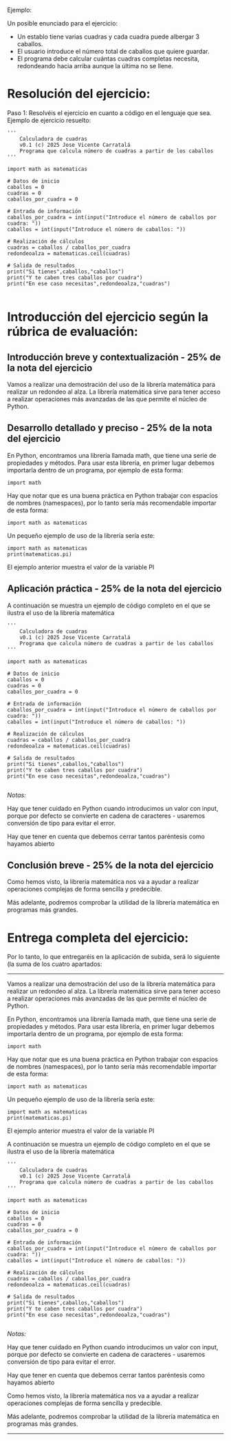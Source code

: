 
Ejemplo:

Un posible enunciado para el ejercicio:
- Un establo tiene varias cuadras y cada cuadra puede albergar 3 caballos.
- El usuario introduce el número total de caballos que quiere guardar.
- El programa debe calcular cuántas cuadras completas necesita, redondeando hacia arriba aunque la última no se llene.

# Resolución del ejercicio:
Paso 1:
Resolvéis el ejercicio en cuanto a código en el lenguaje que sea.
Ejemplo de ejercicio resuelto:

```
''' 
    Calculadora de cuadras
    v0.1 (c) 2025 Jose Vicente Carratalá
    Programa que calcula número de cuadras a partir de los caballos
'''

import math as matematicas

# Datos de inicio
caballos = 0
cuadras = 0
caballos_por_cuadra = 0

# Entrada de información
caballos_por_cuadra = int(input("Introduce el número de caballos por cuadra: "))
caballos = int(input("Introduce el número de caballos: "))

# Realización de cálculos
cuadras = caballos / caballos_por_cuadra
redondeoalza = matematicas.ceil(cuadras)

# Salida de resultados
print("Si tienes",caballos,"caballos")
print("Y te caben tres caballos por cuadra")
print("En ese caso necesitas",redondeoalza,"cuadras")


```

# Introducción del ejercicio según la rúbrica de evaluación:

## Introducción breve y contextualización - 25% de la nota del ejercicio
Vamos a realizar una demostración del uso de la librería matemática para realizar un redondeo al alza. La librería matemática sirve para tener acceso a realizar operaciones más avanzadas de las que permite el núcleo de Python.

## Desarrollo detallado y preciso - 25% de la nota del ejercicio
En Python, encontramos una librería llamada math, que tiene una serie de propiedades y métodos. Para usar esta librería, en primer lugar debemos importarla dentro de un programa, por ejemplo de esta forma:
```
import math
```

Hay que notar que es una buena práctica en Python trabajar con espacios de nombres (namespaces), por lo tanto sería más recomendable importar de esta forma:

```
import math as matematicas
```

Un pequeño ejemplo de uso de la librería sería este:

```
import math as matematicas
print(matematicas.pi)
```
El ejemplo anterior muestra el valor de la variable PI

## Aplicación práctica - 25% de la nota del ejercicio

A continuación se muestra un ejemplo de código completo en el que se ilustra el uso de la librería matemática

```
''' 
    Calculadora de cuadras
    v0.1 (c) 2025 Jose Vicente Carratalá
    Programa que calcula número de cuadras a partir de los caballos
'''

import math as matematicas

# Datos de inicio
caballos = 0
cuadras = 0
caballos_por_cuadra = 0

# Entrada de información
caballos_por_cuadra = int(input("Introduce el número de caballos por cuadra: "))
caballos = int(input("Introduce el número de caballos: "))

# Realización de cálculos
cuadras = caballos / caballos_por_cuadra
redondeoalza = matematicas.ceil(cuadras)

# Salida de resultados
print("Si tienes",caballos,"caballos")
print("Y te caben tres caballos por cuadra")
print("En ese caso necesitas",redondeoalza,"cuadras")


```

*Notas:*

Hay que tener cuidado en Python cuando introducimos un valor con input, porque por defecto se convierte en cadena de caracteres - usaremos conversión de tipo para evitar el error.

Hay que tener en cuenta que debemos cerrar tantos paréntesis como hayamos abierto

## Conclusión breve - 25% de la nota del ejercicio

Como hemos visto, la librería matemática nos va a ayudar a realizar operaciones complejas de forma sencilla y predecible.

Más adelante, podremos comprobar la utilidad de la librería matemática en programas más grandes.

# Entrega completa del ejercicio:

Por lo tanto, lo que entregaréis en la aplicación de subida, será lo siguiente (la suma de los cuatro apartados:

---
Vamos a realizar una demostración del uso de la librería matemática para realizar un redondeo al alza. La librería matemática sirve para tener acceso a realizar operaciones más avanzadas de las que permite el núcleo de Python.

En Python, encontramos una librería llamada math, que tiene una serie de propiedades y métodos. Para usar esta librería, en primer lugar debemos importarla dentro de un programa, por ejemplo de esta forma:
```
import math
```

Hay que notar que es una buena práctica en Python trabajar con espacios de nombres (namespaces), por lo tanto sería más recomendable importar de esta forma:

```
import math as matematicas
```

Un pequeño ejemplo de uso de la librería sería este:

```
import math as matematicas
print(matematicas.pi)
```
El ejemplo anterior muestra el valor de la variable PI

A continuación se muestra un ejemplo de código completo en el que se ilustra el uso de la librería matemática

```
''' 
    Calculadora de cuadras
    v0.1 (c) 2025 Jose Vicente Carratalá
    Programa que calcula número de cuadras a partir de los caballos
'''

import math as matematicas

# Datos de inicio
caballos = 0
cuadras = 0
caballos_por_cuadra = 0

# Entrada de información
caballos_por_cuadra = int(input("Introduce el número de caballos por cuadra: "))
caballos = int(input("Introduce el número de caballos: "))

# Realización de cálculos
cuadras = caballos / caballos_por_cuadra
redondeoalza = matematicas.ceil(cuadras)

# Salida de resultados
print("Si tienes",caballos,"caballos")
print("Y te caben tres caballos por cuadra")
print("En ese caso necesitas",redondeoalza,"cuadras")


```

*Notas:*

Hay que tener cuidado en Python cuando introducimos un valor con input, porque por defecto se convierte en cadena de caracteres - usaremos conversión de tipo para evitar el error.

Hay que tener en cuenta que debemos cerrar tantos paréntesis como hayamos abierto

Como hemos visto, la librería matemática nos va a ayudar a realizar operaciones complejas de forma sencilla y predecible.

Más adelante, podremos comprobar la utilidad de la librería matemática en programas más grandes.


---



